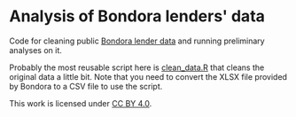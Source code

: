 # Analysis of Bondora lenders' data

Code for cleaning public [Bondora lender data](https://www.bondora.co.uk/en/invest/statistics/data_export) and running preliminary analyses on it.

Probably the most reusable script here is [clean_data.R](https://github.com/taivop/bondora/blob/master/clean_data.R) that cleans the original data a little bit. Note that you need to convert the XLSX file provided by Bondora to a CSV file to use the script.


This work is licensed under [CC BY 4.0](http://creativecommons.org/licenses/by/4.0/).
